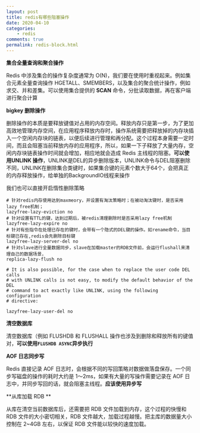 ```yaml
---
layout: post
title: redis有哪些阻塞操作
date: 2020-04-10
categories:
    - redis
comments: true
permalink: redis-block.html
---
```


**集合全量查询和聚合操作**

Redis 中涉及集合的操作复杂度通常为 O(N)，我们要在使用时重视起来。例如集合元素全量查询操作 HGETALL、SMEMBERS，以及集合的聚合统计操作，例如求交、并和差集。可以使用集合提供的 **SCAN** 命令，分批读取数据，再在客户端进行聚合计算

**bigkey 删除操作**

删除操作的本质是要释放键值对占用的内存空间。释放内存只是第一步，为了更加高效地管理内存空间，在应用程序释放内存时，操作系统需要把释放掉的内存块插入一个空闲内存块的链表，以便后续进行管理和再分配。这个过程本身需要一定时间，而且会阻塞当前释放内存的应用程序，所以，如果一下子释放了大量内存，空闲内存块链表操作时间就会增加，相应地就会造成 Redis 主线程的阻塞。**可以使用UNLINK 操作**，UNLINK是DEL的异步删除版本，UNLINK命令与DEL阻塞删除不同，UNLINK在删除集合类键时，如果集合键的元素个数大于64个，会把真正的内存释放操作，给单独的BackgroundIO线程来操作

我们也可以直接开启惰性删除策略

```
# 针对redis内存使用达到maxmeory，并设置有淘汰策略时；在被动淘汰键时，是否采用lazy free机制；
lazyfree-lazy-eviction no 
# 针对设置有TTL的键，达到过期后，被redis清理删除时是否采用lazy free机制
lazyfree-lazy-expire no
# 针对有些指令在处理已存在的键时，会带有一个隐式的DEL键的操作。如rename命令，当目标键已存在,redis会先删除目标键
lazyfree-lazy-server-del no
# 针对slave进行全量数据同步，slave在加载master的RDB文件前，会运行flushall来清理自己的数据场景，
replica-lazy-flush no

# It is also possible, for the case when to replace the user code DEL calls
# with UNLINK calls is not easy, to modify the default behavior of the DEL
# command to act exactly like UNLINK, using the following configuration
# directive:

lazyfree-lazy-user-del no
```



**清空数据库**

清空数据库（例如 FLUSHDB 和 FLUSHALL 操作也涉及到删除和释放所有的键值对，**可以使用`FLUSHDB ASYNC`异步执行**

**AOF 日志同步写**

Redis 直接记录 AOF 日志时，会根据不同的写回策略对数据做落盘保存。一个同步写磁盘的操作的耗时大约是 1～2ms，如果有大量的写操作需要记录在 AOF 日志中，并同步写回的话，就会阻塞主线程。**应该使用异步写**

**从库加载 RDB **

从库在清空当前数据库后，还需要把 RDB 文件加载到内存，这个过程的快慢和 RDB 文件的大小密切相关，RDB 文件越大，加载过程越慢。把主库的数据量大小控制在 2~4GB 左右，以保证 RDB 文件能以较快的速度加载。